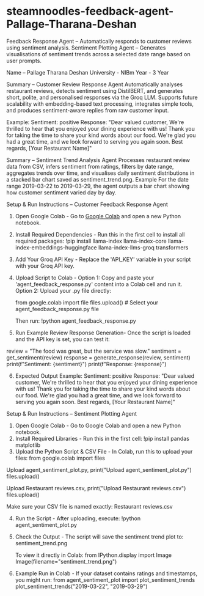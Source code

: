 # steamnoodles-feedback-agent-Pallage-Tharana-Deshan
Feedback Response Agent – Automatically responds to customer reviews using sentiment analysis. Sentiment Plotting Agent – Generates visualisations of sentiment trends across a selected date range based on user prompts.


Name – Pallage Tharana Deshan
University - NIBm
Year - 3 Year

Summary – Customer Review Response Agent
Automatically analyses restaurant reviews, detects sentiment using DistilBERT, and generates short, polite, and personalised responses via the Groq LLM. Supports future scalability with embedding-based text processing, integrates simple tools, and produces sentiment-aware replies from raw customer input.

Example:
Sentiment: positive
Response: 
"Dear valued customer,
We're thrilled to hear that you enjoyed your dining experience with us! Thank you for taking the time to share your kind words about our food. We're glad you had a great time, and we look forward to serving you again soon.
Best regards,
[Your Restaurant Name]"


Summary – Sentiment Trend Analysis Agent
Processes restaurant review data from CSV, infers sentiment from ratings, filters by date range, aggregates trends over time, and visualises daily sentiment distributions in a stacked bar chart saved as sentiment_trend.png.
Example
For the date range 2019-03-22 to 2019-03-29, the agent outputs a bar chart showing how customer sentiment varied day by day.


Setup & Run Instructions – Customer Feedback Response Agent
1. Open Google Colab - Go to [Google Colab](https://colab.research.google.com/) and open a new Python notebook.
2. Install Required Dependencies - Run this in the first cell to install all required packages:
   !pip install llama-index llama-index-core llama-index-embeddings-huggingface llama-index-llms-groq transformers

3. Add Your Groq API Key - Replace the 'API_KEY' variable in your script with your Groq API key.
4. Upload Script to Colab -
   Option 1: Copy and paste your 'agent_feedback_response.py' content into a Colab cell and run it.
   Option 2: Upload your .py file directly:

   from google.colab import file
   files.upload()  # Select your agent_feedback_response.py file

   Then run:
   !python agent_feedback_response.py

5. Run Example Review Response Generation- Once the script is loaded and the API key is set, you can test it:

review = "The food was great, but the service was slow."
sentiment = get_sentiment(review)
response = generate_response(review, sentiment)
print(f"Sentiment: {sentiment}")
print(f"Response: {response}")

6. Expected Output
Example:
Sentiment: positive
Response: 
"Dear valued customer,
We're thrilled to hear that you enjoyed your dining experience with us! Thank you for taking the time to share your kind words about our food. We're glad you had a great time, and we look forward to serving you again soon.
Best regards,
[Your Restaurant Name]"


Setup & Run Instructions – Sentiment Plotting Agent
1. Open Google Colab - Go to Google Colab and open a new Python notebook.
2. Install Required Libraries - Run this in the first cell:
   !pip install pandas matplotlib
3. Upload the Python Script & CSV File - In Colab, run this to upload your files:
from google.colab import files

Upload agent_sentiment_plot.py,
print("Upload agent_sentiment_plot.py")
files.upload()

Upload Restaurant reviews.csv,
print("Upload Restaurant reviews.csv")
files.upload()

Make sure your CSV file is named exactly: Restaurant reviews.csv

4. Run the Script - After uploading, execute:
   !python agent_sentiment_plot.py
5. Check the Output - The script will save the sentiment trend plot to:
   sentiment_trend.png

   To view it directly in Colab:
from IPython.display import Image
Image(filename="sentiment_trend.png")

6. Example Run in Colab - If your dataset contains ratings and timestamps, you might run:
from agent_sentiment_plot import plot_sentiment_trends
plot_sentiment_trends("2019-03-22", "2019-03-29")
